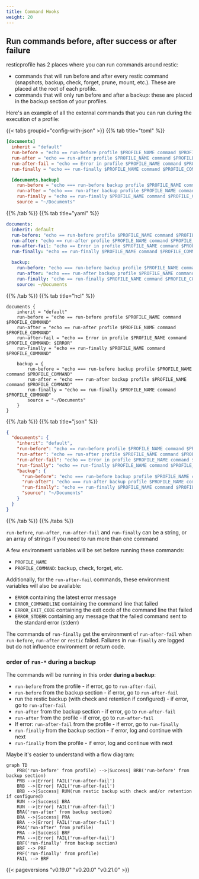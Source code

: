 ```yaml
---
title: Command Hooks
weight: 20
---
```



## Run commands before, after success or after failure

resticprofile has 2 places where you can run commands around restic:

- commands that will run before and after every restic command (snapshots, backup, check, forget, prune, mount, etc.). These are placed at the root of each profile.
- commands that will only run before and after a backup: these are placed in the backup section of your profiles.

Here's an example of all the external commands that you can run during the execution of a profile:

{{< tabs groupid="config-with-json" >}}
{{% tab title="toml" %}}

```toml
[documents]
  inherit = "default"
  run-before = "echo == run-before profile $PROFILE_NAME command $PROFILE_COMMAND"
  run-after = "echo == run-after profile $PROFILE_NAME command $PROFILE_COMMAND"
  run-after-fail = "echo == Error in profile $PROFILE_NAME command $PROFILE_COMMAND: $ERROR"
  run-finally = "echo == run-finally $PROFILE_NAME command $PROFILE_COMMAND"

  [documents.backup]
    run-before = "echo === run-before backup profile $PROFILE_NAME command $PROFILE_COMMAND"
    run-after = "echo === run-after backup profile $PROFILE_NAME command $PROFILE_COMMAND"
    run-finally = "echo == run-finally $PROFILE_NAME command $PROFILE_COMMAND"
    source = "~/Documents"

```

{{% /tab %}}
{{% tab title="yaml" %}}

```yaml
documents:
  inherit: default
  run-before: "echo == run-before profile $PROFILE_NAME command $PROFILE_COMMAND"
  run-after: "echo == run-after profile $PROFILE_NAME command $PROFILE_COMMAND"
  run-after-fail: "echo == Error in profile $PROFILE_NAME command $PROFILE_COMMAND: $ERROR"
  run-finally: "echo == run-finally $PROFILE_NAME command $PROFILE_COMMAND"

  backup:
    run-before: "echo === run-before backup profile $PROFILE_NAME command $PROFILE_COMMAND"
    run-after: "echo === run-after backup profile $PROFILE_NAME command $PROFILE_COMMAND"
    run-finally: "echo == run-finally $PROFILE_NAME command $PROFILE_COMMAND"
    source: ~/Documents
```

{{% /tab %}}
{{% tab title="hcl" %}}

```hcl
documents {
    inherit = "default"
    run-before = "echo == run-before profile $PROFILE_NAME command $PROFILE_COMMAND"
    run-after = "echo == run-after profile $PROFILE_NAME command $PROFILE_COMMAND"
    run-after-fail = "echo == Error in profile $PROFILE_NAME command $PROFILE_COMMAND: $ERROR"
    run-finally = "echo == run-finally $PROFILE_NAME command $PROFILE_COMMAND"

    backup = {
        run-before = "echo === run-before backup profile $PROFILE_NAME command $PROFILE_COMMAND"
        run-after = "echo === run-after backup profile $PROFILE_NAME command $PROFILE_COMMAND"
        run-finally = "echo == run-finally $PROFILE_NAME command $PROFILE_COMMAND"
        source = "~/Documents"
    }
}
```

{{% /tab %}}
{{% tab title="json" %}}

```json
{
  "documents": {
    "inherit": "default",
    "run-before": "echo == run-before profile $PROFILE_NAME command $PROFILE_COMMAND",
    "run-after": "echo == run-after profile $PROFILE_NAME command $PROFILE_COMMAND",
    "run-after-fail": "echo == Error in profile $PROFILE_NAME command $PROFILE_COMMAND: $ERROR",
    "run-finally": "echo == run-finally $PROFILE_NAME command $PROFILE_COMMAND",
    "backup": {
      "run-before": "echo === run-before backup profile $PROFILE_NAME command $PROFILE_COMMAND",
      "run-after": "echo === run-after backup profile $PROFILE_NAME command $PROFILE_COMMAND",
      "run-finally": "echo == run-finally $PROFILE_NAME command $PROFILE_COMMAND",
      "source": "~/Documents"
    }
  }
}
```

{{% /tab %}}
{{% /tabs %}}

`run-before`, `run-after`, `run-after-fail` and `run-finally` can be a string, or an array of strings if you need to run more than one command

A few environment variables will be set before running these commands:
- `PROFILE_NAME`
- `PROFILE_COMMAND`: backup, check, forget, etc.

Additionally, for the `run-after-fail` commands, these environment variables will also be available:
- `ERROR` containing the latest error message
- `ERROR_COMMANDLINE` containing the command line that failed
- `ERROR_EXIT_CODE` containing the exit code of the command line that failed
- `ERROR_STDERR` containing any message that the failed command sent to the standard error (stderr)

The commands of `run-finally` get the environment of `run-after-fail` when `run-before`, `run-after` or `restic` failed. 
Failures in `run-finally` are logged but do not influence environment or return code.

### order of `run-*` during a backup

The commands will be running in this order **during a backup**:
- `run-before` from the profile - if error, go to `run-after-fail`
- `run-before` from the backup section - if error, go to `run-after-fail`
- run the restic backup (with check and retention if configured) - if error, go to `run-after-fail`
- `run-after` from the backup section - if error, go to `run-after-fail`
- `run-after` from the profile - if error, go to `run-after-fail`
- If error: `run-after-fail` from the profile - if error, go to `run-finally`
- `run-finally` from the backup section - if error, log and continue with next
- `run-finally` from the profile - if error, log and continue with next

Maybe it's easier to understand with a flow diagram:


```mermaid
graph TD
    PRB('run-before' from profile) -->|Success| BRB('run-before' from backup section)
    PRB -->|Error| FAIL('run-after-fail')
    BRB -->|Error| FAIL('run-after-fail')
    BRB -->|Success| RUN(run restic backup with check and/or retention if configured)
    RUN -->|Success| BRA
    RUN -->|Error| FAIL('run-after-fail')
    BRA('run-after' from backup section)
    BRA -->|Success| PRA
    BRA -->|Error| FAIL('run-after-fail')
    PRA('run-after' from profile)
    PRA -->|Success| BRF
    PRA -->|Error| FAIL('run-after-fail')
    BRF('run-finally' from backup section)
    BRF --> PRF
    PRF('run-finally' from profile)
    FAIL --> BRF
```

{{< pageversions "v0.19.0" "v0.20.0" "v0.21.0" >}}
